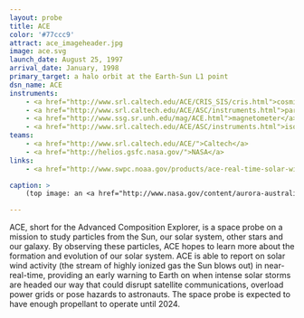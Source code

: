 ```yaml
---
layout: probe
title: ACE
color: '#77ccc9'
attract: ace_imageheader.jpg
image: ace.svg
launch_date: August 25, 1997
arrival_date: January, 1998
primary_target: a halo orbit at the Earth-Sun L1 point
dsn_name: ACE
instruments:
    - <a href="http://www.srl.caltech.edu/ACE/CRIS_SIS/cris.html">cosmic ray spectrometer</a>
    - <a href="http://www.srl.caltech.edu/ACE/ASC/instruments.html">particle sensors</a>
    - <a href="http://www.ssg.sr.unh.edu/mag/ACE.html">magnetometer</a>
    - <a href="http://www.srl.caltech.edu/ACE/ASC/instruments.html">isotope spectrometers</a>
teams:
    - <a href="http://www.srl.caltech.edu/ACE/">Caltech</a>
    - <a href="http://helios.gsfc.nasa.gov/">NASA</a>
links:
    - <a href="http://www.swpc.noaa.gov/products/ace-real-time-solar-wind">real-time solar wind data</a> from ACE

caption: >
    (top image: an <a href="http://www.nasa.gov/content/aurora-australis-or-the-southern-lights-0/">aurora</a> on Earth, an effect of the space weather ACE looks for, seen from the International Space Station, NASA)

---
```

ACE, short for the Advanced Composition Explorer, is a space probe on a mission to study particles from the Sun, our solar system, other stars and our galaxy. By observing these particles, ACE hopes to learn more about the formation and evolution of our solar system. ACE is able to report on solar wind activity (the stream of highly ionized gas the Sun blows out) in near-real-time, providing an early warning to Earth on when  intense solar storms are headed our way that could disrupt satellite communications, overload power grids or pose hazards to astronauts. The space probe is expected to have enough propellant to operate until 2024.


